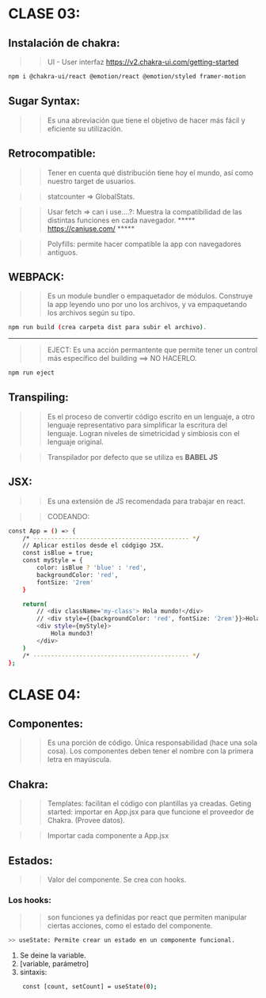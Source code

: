 # CLASE 03:

## Instalación de chakra:
>> UI - User interfaz
>> https://v2.chakra-ui.com/getting-started

```sh
npm i @chakra-ui/react @emotion/react @emotion/styled framer-motion

```
<!-- ///////////////////////////////////////////////////// -->
## Sugar Syntax: 
>> Es una abreviación que tiene el objetivo de hacer más fácil y eficiente su utilización. 

<!-- ///////////////////////////////////////////////////// -->
## Retrocompatible: 
>> Tener en cuenta qué distribución tiene hoy el mundo, así como nuestro target de usuarios.

>> statcounter => GlobalStats.

>> Usar fetch => can i use....?: Muestra la compatibilidad de las distintas funciones en cada navegador. 
***** https://caniuse.com/ *****

>> Polyfills: permite hacer compatible la app con navegadores antiguos. 

<!-- ///////////////////////////////////////////////////// -->
## WEBPACK:
>> Es un module bundler o empaquetador de módulos. 
>> Construye la app leyendo uno por uno los archivos, y va empaquetando los archivos según su tipo. 

```sh
npm run build (crea carpeta dist para subir el archivo). 
```
----------------------------------------------------------
>> EJECT: Es una acción permantente que permite tener un control más específico del building ==> NO HACERLO.
```sh
npm run eject
```

<!-- ///////////////////////////////////////////////////// -->
## Transpiling:
>> Es el proceso de convertir código escrito en un lenguaje, a otro lenguaje representativo para simplificar la escritura del lenguaje. Logran niveles de simetricidad y simbiosis con el lenguaje original. 

>> Transpilador por defecto que se utiliza es **BABEL JS**

<!-- ///////////////////////////////////////////////////// -->
## JSX:
>> Es una extensión de JS recomendada para trabajar en react. 

<!-- ///////////////////////////////////////////////////// -->

>> CODEANDO: 
```sh
const App = () => {
    /* -------------------------------------------- */
    // Aplicar estilos desde el códgigo JSX.
    const isBlue = true;
    const myStyle = {
        color: isBlue ? 'blue' : 'red',
        backgroundColor: 'red',
        fontSize: '2rem'
    }

    return(
        // <div className='my-class'> Hola mundo!</div>
        // <div style={{backgroundColor: 'red', fontSize: '2rem'}}>Hola mundo2!</div>
        <div style={myStyle}>
            Hola mundo3!
        </div>
    )
    /* -------------------------------------------- */
};
```

<!-- ///////////////////////////////////////////////////// -->
<!-- ///////////////////////////////////////////////////// -->

# CLASE 04: 
## Componentes:
>> Es una porción de código.
>> Única responsabilidad (hace una sola cosa).
>> Los componentes deben tener el nombre con la primera letra en mayúscula.

## Chakra: 
>> Templates: facilitan el código con plantillas ya creadas. 
>> Geting started: importar en App.jsx para que funcione el proveedor de Chakra. (Provee datos).

>> Importar cada componente a App.jsx

<!-- ///////////////////////////////////////////////////// -->

## Estados: 
>> Valor del componente. 
>> Se crea con hooks.

### Los hooks:
>> son funciones ya definidas por react que permiten manipular ciertas acciones, como el estado del componente. 

```sh
>> useState: Permite crear un estado en un componente funcional.
```
1. Se deine la variable. 
2. [variable, parámetro]
3. sintaxis: 
```sh
    const [count, setCount] = useState(0);
```
<!-- ///////////////////////////////////////////////////// -->

